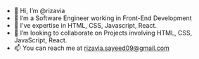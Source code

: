 - 👋 Hi, I’m @rizavia
- 👀 I’m a Software Engineer working in Front-End Development
- 🌱 I've expertise in HTML, CSS, Javascript, React.
- 💞️ I’m looking to collaborate on Projects involving HTML, CSS, JavaScript, React.
- 📫 You can reach me at rizavia.sayeed09@gmail.com

<!---
rizavia/rizavia is a ✨ special ✨ repository because its `README.md` (this file) appears on your GitHub profile.
You can click the Preview link to take a look at your changes.
--->
